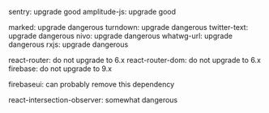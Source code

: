 sentry: upgrade good
amplitude-js: upgrade good


marked: upgrade dangerous
turndown: upgrade dangerous
twitter-text: upgrade dangerous
nivo: upgrade dangerous
whatwg-url: upgrade dangerous
rxjs: upgrade dangerous

react-router: do not upgrade to 6.x
react-router-dom: do not upgrade to 6.x
firebase: do not upgrade to 9.x

firebaseui: can probably remove this dependency

react-intersection-observer: somewhat dangerous